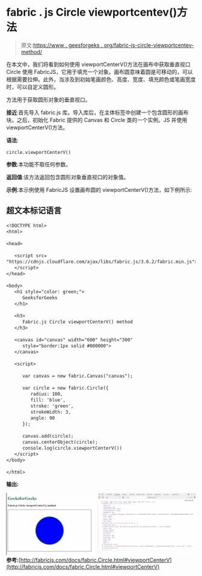 # fabric . js Circle viewportcentev()方法

> 原文:[https://www . geesforgeks . org/fabric-js-circle-viewportcentev-method/](https://www.geeksforgeeks.org/fabric-js-circle-viewportcenterv-method/)

在本文中，我们将看到如何使用 viewportCenterV()方法在画布中获取垂直视口 Circle 使用 FabricJS，它用于填充一个对象。画布圆意味着圆是可移动的，可以根据需要拉伸。此外，当涉及到初始笔画颜色、高度、宽度、填充颜色或笔画宽度时，可以自定义圆形。

方法用于获取圆形对象的垂直视口。

**接近**:首先导入 fabric.js 库。导入库后，在主体标签中创建一个包含圆形的画布块。之后，初始化 Fabric 提供的 Canvas 和 Circle 类的一个实例。JS 并使用 viewportCenterV()方法。

**语法**:

```
circle.viewportCenterV()
```

**参数**:本功能不取任何参数。

**返回值**:该方法返回包含圆形对象垂直视口的对象值。

**示例**:本示例使用 FabricJS 设置画布圆的 viewportCenterV()方法，如下例所示:

## 超文本标记语言

```
<!DOCTYPE html> 
<html> 

<head> 

   <script src= 
"https://cdnjs.cloudflare.com/ajax/libs/fabric.js/3.6.2/fabric.min.js"> 
   </script> 
</head> 

<body> 
   <h1 style="color: green;"> 
      GeeksforGeeks 
   </h1> 

   <h3> 
      Fabric.js Circle viewportCenterV() method 
   </h3> 

   <canvas id="canvas" width="600" height="300"
      style="border:1px solid #000000"> 
   </canvas> 

   <script> 

      var canvas = new fabric.Canvas("canvas"); 

      var circle = new fabric.Circle({ 
         radius: 100, 
         fill: 'blue', 
         stroke: 'green', 
         strokeWidth: 3, 
         angle: 90 
      }); 

      canvas.add(circle); 
      canvas.centerObject(circle); 
      console.log(circle.viewportCenterV())
   </script> 
</body> 

</html>
```

**输出:**

![](img/adef74a6dbf48271f41012b2132557e8.png)
**参考:**[http://fabricjs.com/docs/fabric.Circle.html#viewportCenterV](http://fabricjs.com/docs/fabric.Circle.html#viewportCenterV)
